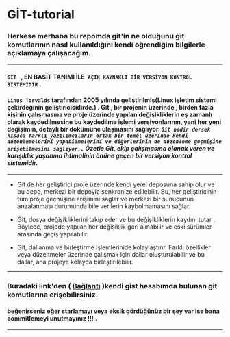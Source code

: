 # GİT-tutorial

### __Herkese merhaba bu repomda git'in ne olduğunu git komutlarının nasıl kullanıldığını kendi öğrendiğim bilgilerle açıklamaya çalışacağım.__

---

#### __```GİT ``` , EN BASİT TANIMI İLE``` AÇIK KAYNAKLI BİR VERSİYON KONTROL SİSTEMİDİR```__ . 
#### ```Linus Torvalds``` tarafından 2005 yılında geliştirilmiş(Linux işletim sistemi çekirdeğinin geliştiricisidirde.) . Git , bir projenin üzerinde , birden fazla kişinin çalışmasına ve proje üzerinde yapılan değişikliklerin eş zamanlı olarak kaydedilmesine bu kaydedilme işlemi versiyonlarının, yani her yeni değişimin, detaylı bir dökümüne ulaşmasını sağlıyor. **_```Git nedir dersek kısaca farklı yazılımcıların ortak bir temel üzerinde kendi düzenlemelerini yapabilmelerini ve diğerlerinin de düzenleme geçmişine erişebilmesini sağlıyor..``` Özetle Git, ekip çalışmasına olanak veren ve karışıklık yaşanma ihtimalinin önüne geçen bir versiyon kontrol sistemidir._**

---

* Git de her geliştirici proje üzerinde kendi yerel deposuna sahip olur ve bu depo, merkezi bir depoyla senkronize edilebilir. Bu, her geliştiricinin tüm proje geçmişine erişimini sağlar ve merkezi bir sunucunun arızalanması durumunda bile verilerin kaybolmamasını sağlar.<br>

*   Git, dosya değişikliklerini takip eder ve bu değişikliklerin kaydını tutar . Böylece, projede yapılan her değişiklik geri alınabilir ve eski sürümler arasında geçiş yapılabilir.<br>

*   Git, dallanma ve birleştirme işlemlerinide kolaylaştırır. Farklı özellikler veya düzeltmeler üzerinde çalışmak için dallar oluşturulabilir ve bu dallar, ana projeye kolayca birleştirilebilir.

---

### Buradaki link'den ( [Bağlantı](https://gist.github.com/NasirKrmzz/7577419dd8d9d4792f2e07e3699cbaa8) )kendi gist hesabımda bulunan git komutlarına erişebilirsiniz.
#### beğenirseniz eğer starlamayı veya eksik gördüğünüz bir şey var ise bana commitlemeyi unutmayınız !!! .
---
